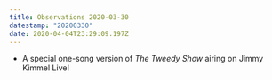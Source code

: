 ```yaml
---
title: Observations 2020-03-30
datestamp: "20200330"
date: 2020-04-04T23:29:09.197Z
---
```

- A special one-song version of *The Tweedy Show* airing on Jimmy Kimmel Live!
